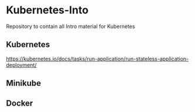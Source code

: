 # Kubernetes-Into
Repository to contain all Intro material for Kubernetes

## Kubernetes

https://kubernetes.io/docs/tasks/run-application/run-stateless-application-deployment/

## Minikube

## Docker
